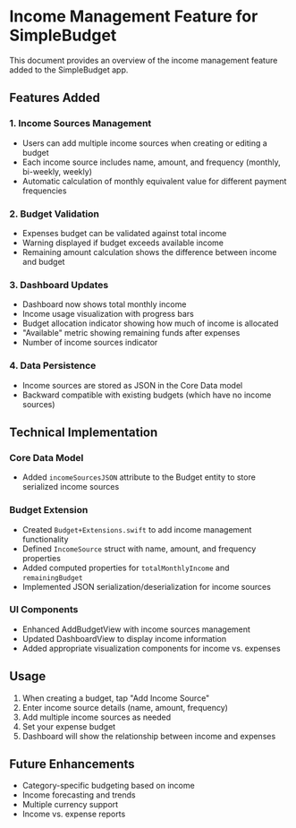 # Income Management Feature for SimpleBudget

This document provides an overview of the income management feature added to the SimpleBudget app.

## Features Added

### 1. Income Sources Management
- Users can add multiple income sources when creating or editing a budget
- Each income source includes name, amount, and frequency (monthly, bi-weekly, weekly)
- Automatic calculation of monthly equivalent value for different payment frequencies

### 2. Budget Validation
- Expenses budget can be validated against total income
- Warning displayed if budget exceeds available income
- Remaining amount calculation shows the difference between income and budget

### 3. Dashboard Updates
- Dashboard now shows total monthly income
- Income usage visualization with progress bars
- Budget allocation indicator showing how much of income is allocated
- "Available" metric showing remaining funds after expenses
- Number of income sources indicator

### 4. Data Persistence
- Income sources are stored as JSON in the Core Data model
- Backward compatible with existing budgets (which have no income sources)

## Technical Implementation

### Core Data Model
- Added `incomeSourcesJSON` attribute to the Budget entity to store serialized income sources

### Budget Extension
- Created `Budget+Extensions.swift` to add income management functionality
- Defined `IncomeSource` struct with name, amount, and frequency properties
- Added computed properties for `totalMonthlyIncome` and `remainingBudget`
- Implemented JSON serialization/deserialization for income sources

### UI Components
- Enhanced AddBudgetView with income sources management
- Updated DashboardView to display income information
- Added appropriate visualization components for income vs. expenses

## Usage
1. When creating a budget, tap "Add Income Source"
2. Enter income source details (name, amount, frequency)
3. Add multiple income sources as needed
4. Set your expense budget
5. Dashboard will show the relationship between income and expenses

## Future Enhancements
- Category-specific budgeting based on income
- Income forecasting and trends
- Multiple currency support
- Income vs. expense reports

